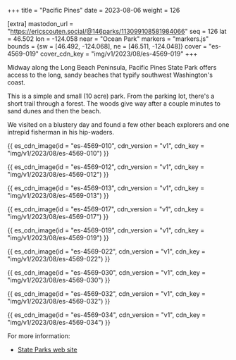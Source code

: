 +++
title = "Pacific Pines"
date = 2023-08-06
weight = 126

[extra]
mastodon_url = "https://ericscouten.social/@146parks/113099108581984066"
seq = 126
lat = 46.502
lon = -124.058
near = "Ocean Park"
markers = "markers.js"
bounds = {sw = [46.492, -124.068], ne = [46.511, -124.048]}
cover = "es-4569-019"
cover_cdn_key = "img/v1/2023/08/es-4569-019"
+++

Midway along the Long Beach Peninsula, Pacific Pines State Park offers access to the long, sandy beaches that typify southwest Washington's coast.

<!-- more -->

This is a simple and small (10 acre) park. From the parking lot, there's a short trail through a forest. The woods give way after a couple minutes to sand dunes and then the beach.

We visited on a blustery day and found a few other beach explorers and one intrepid fisherman in his hip-waders.

{{ es_cdn_image(id = "es-4569-010", cdn_version = "v1", cdn_key = "img/v1/2023/08/es-4569-010") }}

{{ es_cdn_image(id = "es-4569-012", cdn_version = "v1", cdn_key = "img/v1/2023/08/es-4569-012") }}

{{ es_cdn_image(id = "es-4569-013", cdn_version = "v1", cdn_key = "img/v1/2023/08/es-4569-013") }}

{{ es_cdn_image(id = "es-4569-017", cdn_version = "v1", cdn_key = "img/v1/2023/08/es-4569-017") }}

{{ es_cdn_image(id = "es-4569-019", cdn_version = "v1", cdn_key = "img/v1/2023/08/es-4569-019") }}

{{ es_cdn_image(id = "es-4569-022", cdn_version = "v1", cdn_key = "img/v1/2023/08/es-4569-022") }}

{{ es_cdn_image(id = "es-4569-030", cdn_version = "v1", cdn_key = "img/v1/2023/08/es-4569-030") }}

{{ es_cdn_image(id = "es-4569-032", cdn_version = "v1", cdn_key = "img/v1/2023/08/es-4569-032") }}

{{ es_cdn_image(id = "es-4569-034", cdn_version = "v1", cdn_key = "img/v1/2023/08/es-4569-034") }}

For more information:

* [State Parks web site](https://www.parks.wa.gov/558/Pacific-Pines)

